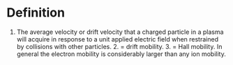 # Definition

1.  The average velocity or drift velocity that a charged particle in a
    plasma will acquire in response to a unit applied electric field
    when restrained by collisions with other particles. 2. = drift
    mobility. 3. = Hall mobility. In general the electron mobility is
    considerably larger than any ion mobility.
